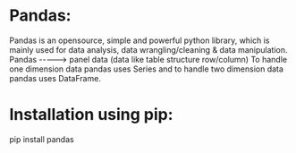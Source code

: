 # Pandas:
Pandas is an opensource, simple and powerful python library, which is mainly used for data analysis, data wrangling/cleaning & data manipulation.
Pandas ----->  panel data  (data like table structure row/column)
To handle one dimension data pandas uses Series and to handle two dimension data pandas uses DataFrame.
# Installation using pip:
pip install pandas
